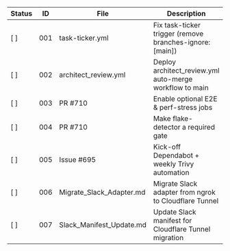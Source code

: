 | Status | ID  | File                       | Description                                                      |
|--------|-----|----------------------------|------------------------------------------------------------------|
| [ ]    | 001 | task-ticker.yml            | Fix task-ticker trigger (remove branches-ignore: [main])        |
| [ ]    | 002 | architect_review.yml       | Deploy architect_review.yml auto-merge workflow to main          |
| [ ]    | 003 | PR #710                    | Enable optional E2E & perf-stress jobs                           |
| [ ]    | 004 | PR #710                    | Make flake-detector a required gate                              |
| [ ]    | 005 | Issue #695                 | Kick-off Dependabot + weekly Trivy automation                    |
| [ ]    | 006 | Migrate_Slack_Adapter.md   | Migrate Slack adapter from ngrok to Cloudflare Tunnel            |
| [ ]    | 007 | Slack_Manifest_Update.md   | Update Slack manifest for Cloudflare Tunnel migration            |
